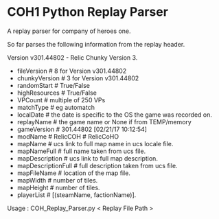 # COH1 Python Replay Parser

A replay parser for company of heroes one. 

So far parses the following information from the replay header.

Version v301.44802 - Relic Chunky Version 3.

* fileVersion         # 8 for Version v301.44802 
* chunkyVersion       # 3 for Version v301.44802 
* randomStart         # True/False 
* highResources       # True/False 
* VPCount             # multiple of 250 VPs 
* matchType           # eg automatch 
* localDate           # the date is specific to the OS the game was  recorded on. 
* replayName          # the game name or None if from TEMP/memory 
* gameVersion         # 301.44802 [02/21/17 10:12:54] 
* modName             # RelicCOH # RelicCoHO 
* mapName             # ucs link to full map name in ucs locale file. 
* mapNameFull         # full name taken from ucs file. 
* mapDescription      # ucs link to full map description. 
* mapDescriptionFull  # full description taken from ucs file. 
* mapFileName         # location of the map file. 
* mapWidth            # number of tiles. 
* mapHeight           # number of tiles. 
* playerList          # [(steamName, factionName)]. 


Usage : COH_Replay_Parser.py < Replay File Path >